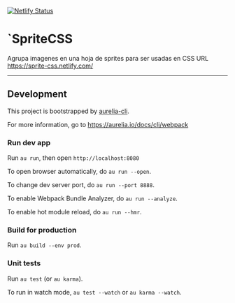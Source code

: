 [![Netlify Status](https://api.netlify.com/api/v1/badges/3fae48a0-4259-45c6-b7d0-a1e4148f9d9c/deploy-status)](https://app.netlify.com/sites/adoring-noether-10d2a6/deploys)

# `SpriteCSS

Agrupa imagenes en una hoja de sprites para ser usadas en CSS
URL https://sprite-css.netlify.com/

***

## Development

This project is bootstrapped by [aurelia-cli](https://github.com/aurelia/cli).

For more information, go to https://aurelia.io/docs/cli/webpack

### Run dev app

Run `au run`, then open `http://localhost:8080`

To open browser automatically, do `au run --open`.

To change dev server port, do `au run --port 8888`.

To enable Webpack Bundle Analyzer, do `au run --analyze`.

To enable hot module reload, do `au run --hmr`.

### Build for production

Run `au build --env prod`.

### Unit tests

Run `au test` (or `au karma`).

To run in watch mode, `au test --watch` or `au karma --watch`.
